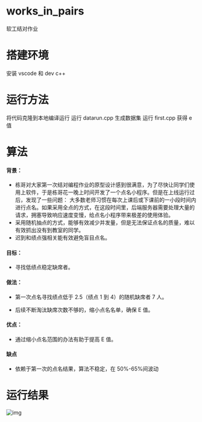 # works_in_pairs

软工结对作业

# 搭建环境

安装 vscode 和 dev c++

# 运行方法

将代码克隆到本地编译运行
运行 datarun.cpp 生成数据集
运行 first.cpp 获得 e 值

# 算法

#### 背景：

- 栋哥对大家第一次结对编程作业的原型设计感到很满意，为了尽快让同学们使用上软件，于是栋哥花一晚上时间开发了一个点名小程序。但是在上线运行过后，发现了一些问题：
  大多数老师习惯在每次上课后或下课前的一小段时间内进行点名。如果采用全点的方式，在这段时间里，后端服务器需要处理大量的请求，拥塞导致响应速度变慢，给点名小程序带来极差的使用体验。
- 采用随机抽点的方式，能够有效减少并发量，但是无法保证点名的质量，难以有效抓出没有到教室的同学。
- 迟到和绩点强相关能有效避免盲目点名。

#### 目标：

- 寻找低绩点稳定缺席者。

#### 做法：

- 第一次点名寻找绩点低于 2.5（绩点 1 到 4）的随机缺席者 7 人。

- 后续不断淘汰缺席次数不够的，缩小点名名单，确保 E 值。

#### 优点：

- 通过缩小点名范围的办法有助于提高 E 值。

#### 缺点

- 依赖于第一次的点名结果，算法不稳定，在 50%-65%间波动

# 运行结果

![img](https://img-community.csdnimg.cn/images/0e57e06c8c944e46ad0b7032b3482757.png "#left")
